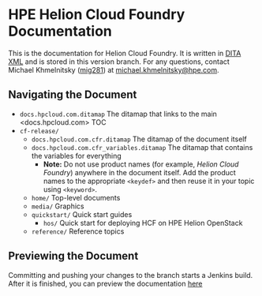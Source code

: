 # HPE Helion Cloud Foundry Documentation

This is the documentation for Helion Cloud Foundry. It is written in [DITA XML](http://dita.xml.org/) and is stored in this version branch. For any questions, contact Michael Khmelnitsky ([mig281](mailto:https://github.com/mig281)) at <michael.khmelnitsky@hpe.com>.

## Navigating the Document
* `docs.hpcloud.com.ditamap` The ditamap that links to the main <docs.hpcloud.com> TOC
* `cf-release/`
  * `docs.hpcloud.com.cfr.ditamap` The ditamap of the document itself
  * `docs.hpcloud.com.cfr_variables.ditamap` The ditamap that contains the variables for everything
    * **Note:** Do not use product names (for example, _Helion Cloud Foundry_) anywhere in the document itself. Add the product names to the appropriate `<keydef>` and then reuse it in your topic using `<keyword>`.
  * `home/` Top-level documents
  * `media/` Graphics
  * `quickstart/` Quick start guides
    * `hos/` Quick start for deploying HCF on HPE Helion OpenStack
  * `reference/` Reference topics
  
## Previewing the Document
Committing and pushing your changes to the branch starts a Jenkins build. After it is finished, you can preview the documentation [here](http://docs-staging.hpcloud.com/hcf-1.0-cf-release-certified)
